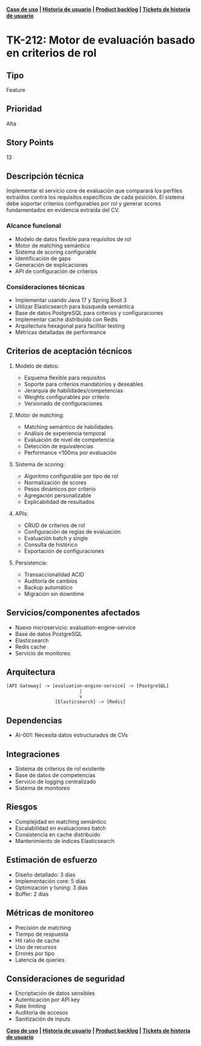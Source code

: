 **[Caso de uso](./uc_2.md) | [Historia de usuario](./us_21.md) | [Product backlog](./product_backlog.md) | [Tickets de historia de usuario](./tk_210.moc.md)**

# TK-212: Motor de evaluación basado en criterios de rol

## Tipo
Feature

## Prioridad
Alta

## Story Points
13

## Descripción técnica
Implementar el servicio core de evaluación que comparará los perfiles extraídos contra los requisitos específicos de cada posición. El sistema debe soportar criterios configurables por rol y generar scores fundamentados en evidencia extraída del CV.

### Alcance funcional
- Modelo de datos flexible para requisitos de rol
- Motor de matching semántico
- Sistema de scoring configurable
- Identificación de gaps
- Generación de explicaciones
- API de configuración de criterios

### Consideraciones técnicas
- Implementar usando Java 17 y Spring Boot 3
- Utilizar Elasticsearch para búsqueda semántica
- Base de datos PostgreSQL para criterios y configuraciones
- Implementar cache distribuido con Redis
- Arquitectura hexagonal para facilitar testing
- Métricas detalladas de performance

## Criterios de aceptación técnicos
1. Modelo de datos:
   - Esquema flexible para requisitos
   - Soporte para criterios mandatorios y deseables
   - Jerarquía de habilidades/competencias
   - Weights configurables por criterio
   - Versionado de configuraciones

2. Motor de matching:
   - Matching semántico de habilidades
   - Análisis de experiencia temporal
   - Evaluación de nivel de competencia
   - Detección de equivalencias
   - Performance <100ms por evaluación
   
3. Sistema de scoring:
   - Algoritmo configurable por tipo de rol
   - Normalización de scores
   - Pesos dinámicos por criterio
   - Agregación personalizable
   - Explicabilidad de resultados

4. APIs:
   - CRUD de criterios de rol
   - Configuración de reglas de evaluación
   - Evaluación batch y single
   - Consulta de histórico
   - Exportación de configuraciones

5. Persistencia:
   - Transaccionalidad ACID
   - Auditoría de cambios
   - Backup automático
   - Migración sin downtime

## Servicios/componentes afectados
- Nuevo microservicio: evaluation-engine-service
- Base de datos PostgreSQL
- Elasticsearch
- Redis cache
- Servicio de monitoreo

## Arquitectura
```
[API Gateway] -> [evaluation-engine-service] -> [PostgreSQL]
                           |
                           v
                  [Elasticsearch] -> [Redis]
```

## Dependencias
- AI-001: Necesita datos estructurados de CVs

## Integraciones
- Sistema de criterios de rol existente
- Base de datos de competencias
- Servicio de logging centralizado
- Sistema de monitoreo

## Riesgos
- Complejidad en matching semántico
- Escalabilidad en evaluaciones batch
- Consistencia en cache distribuido
- Mantenimiento de índices Elasticsearch

## Estimación de esfuerzo
- Diseño detallado: 3 días
- Implementación core: 5 días
- Optimización y tuning: 3 días
- Buffer: 2 días

## Métricas de monitoreo
- Precisión de matching
- Tiempo de respuesta
- Hit ratio de cache
- Uso de recursos
- Errores por tipo
- Latencia de queries

## Consideraciones de seguridad
- Encriptación de datos sensibles
- Autenticación por API key
- Rate limiting
- Auditoría de accesos
- Sanitización de inputs

**[Caso de uso](./uc_2.md) | [Historia de usuario](./us_21.md) | [Product backlog](./product_backlog.md) | [Tickets de historia de usuario](./tk_210.moc.md)**
